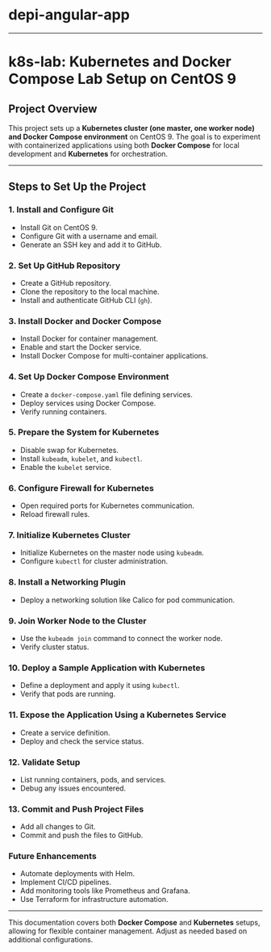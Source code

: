 # depi-angular-app

---

# **k8s-lab: Kubernetes and Docker Compose Lab Setup on CentOS 9**

## **Project Overview**
This project sets up a **Kubernetes cluster (one master, one worker node) and Docker Compose environment** on CentOS 9. The goal is to experiment with containerized applications using both **Docker Compose** for local development and **Kubernetes** for orchestration.

---

## **Steps to Set Up the Project**

### **1. Install and Configure Git**
- Install Git on CentOS 9.
- Configure Git with a username and email.
- Generate an SSH key and add it to GitHub.

### **2. Set Up GitHub Repository**
- Create a GitHub repository.
- Clone the repository to the local machine.
- Install and authenticate GitHub CLI (`gh`).

### **3. Install Docker and Docker Compose**
- Install Docker for container management.
- Enable and start the Docker service.
- Install Docker Compose for multi-container applications.

### **4. Set Up Docker Compose Environment**
- Create a `docker-compose.yaml` file defining services.
- Deploy services using Docker Compose.
- Verify running containers.

### **5. Prepare the System for Kubernetes**
- Disable swap for Kubernetes.
- Install `kubeadm`, `kubelet`, and `kubectl`.
- Enable the `kubelet` service.

### **6. Configure Firewall for Kubernetes**
- Open required ports for Kubernetes communication.
- Reload firewall rules.

### **7. Initialize Kubernetes Cluster**
- Initialize Kubernetes on the master node using `kubeadm`.
- Configure `kubectl` for cluster administration.

### **8. Install a Networking Plugin**
- Deploy a networking solution like Calico for pod communication.

### **9. Join Worker Node to the Cluster**
- Use the `kubeadm join` command to connect the worker node.
- Verify cluster status.

### **10. Deploy a Sample Application with Kubernetes**
- Define a deployment and apply it using `kubectl`.
- Verify that pods are running.

### **11. Expose the Application Using a Kubernetes Service**
- Create a service definition.
- Deploy and check the service status.

### **12. Validate Setup**
- List running containers, pods, and services.
- Debug any issues encountered.

### **13. Commit and Push Project Files**
- Add all changes to Git.
- Commit and push the files to GitHub.

### **Future Enhancements**
- Automate deployments with Helm.
- Implement CI/CD pipelines.
- Add monitoring tools like Prometheus and Grafana.
- Use Terraform for infrastructure automation.

---

This documentation covers both **Docker Compose** and **Kubernetes** setups, allowing for flexible container management. Adjust as needed based on additional configurations.
